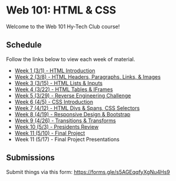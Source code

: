 # Web 101: HTML & CSS
Welcome to the Web 101 Hy-Tech Club course!

## Schedule
Follow the links below to view each week of material.

- [Week 1 (3/1) - HTML Introduction](Week01/StudentDesc.md)
- [Week 2 (3/8) - HTML Headers, Paragraphs, Links, & Images](Week02/StudentDesc.md)
- [Week 3 (3/15) - HTML Lists & Inputs](Week03/StudentDesc.md)
- [Week 4 (3/22) - HTML Tables & IFrames](Week04/StudentDesc.md)
- [Week 5 (3/29) - Reverse Engineering Challenge](Week05/StudentDesc.md)
- [Week 6 (4/5) - CSS Introduction](Week06/StudentDesc.md)
- [Week 7 (4/12) - HTML Divs & Spans, CSS Selectors](Week07/StudentDesc.md)
- [Week 8 (4/19) - Responsive Design & Bootstrap](Week08/StudentDesc.md)
- [Week 9 (4/26) - Transitions & Transforms](Week09/StudentDesc.md)
- [Week 10 (5/3) - Presidents Review](Week10/StudentDesc.md)
- [Week 11 (5/10) - Final Project](Week11/StudentDesc.md)
- Week 11 (5/17) - Final Project Presentations

## Submissions
Submit things via this form: https://forms.gle/s5AGEqqfyXgNu4Hs9